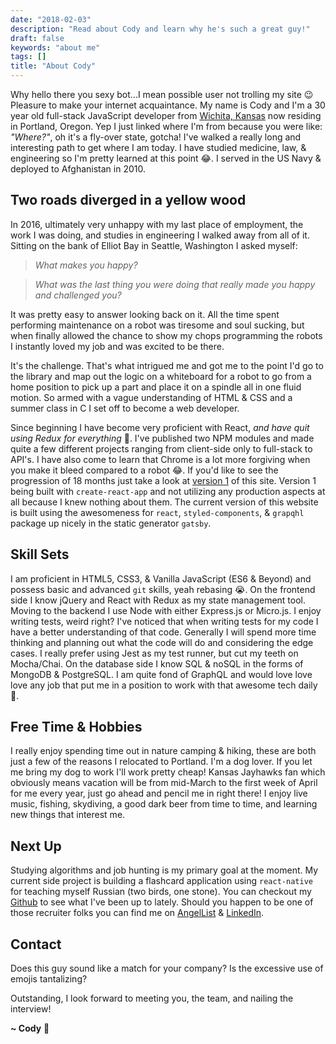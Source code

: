 ```yaml
---
date: "2018-02-03"
description: "Read about Cody and learn why he's such a great guy!"
draft: false
keywords: "about me"
tags: []
title: "About Cody"
---
```


Why hello there you sexy bot...I mean possible user not trolling my site :wink: Pleasure to make your internet acquaintance. My name is Cody and I'm a 30 year old full-stack JavaScript developer from [Wichita, Kansas](https://www.google.com/maps/place/Wichita,+KS/@37.6645261,-97.5837757,11z/data=!3m1!4b1!4m5!3m4!1s0x87badb6ad27f182d:0x9396d5bf74d33d3e!8m2!3d37.6871761!4d-97.330053?hl=en) now residing in Portland, Oregon. Yep I just linked where I'm from because you were like: _"Where?"_, oh it's a fly-over state, gotcha! I've walked a really long and interesting path to get where I am today. I have studied medicine, law, & engineering so I'm pretty learned at this point :joy:. I served in the US Navy & deployed to Afghanistan in 2010.

## Two roads diverged in a yellow wood

In 2016, ultimately very unhappy with my last place of employment, the work I was doing, and studies in engineering I walked away from all of it. Sitting on the bank of Elliot Bay in Seattle, Washington I asked myself:

> _What makes you happy?_

> _What was the last thing you were doing that really made you happy and challenged you?_

It was pretty easy to answer looking back on it. All the time spent performing maintenance on a robot was tiresome and soul sucking, but when finally allowed the chance to show my chops programming the robots I instantly loved my job and was excited to be there.

It's the challenge. That's what intrigued me and got me to the point I'd go to the library and map out the logic on a whiteboard for a robot to go from a home position to pick up a part and place it on a spindle all in one fluid motion. So armed with a vague understanding of HTML & CSS and a summer class in C I set off to become a web developer.

Since beginning I have become very proficient with React, _and have quit using Redux for everything_ :see_no_evil:. I've published two NPM modules and made quite a few different projects ranging from client-side only to full-stack to API's. I have also come to learn that Chrome is a lot more forgiving when you make it bleed compared to a robot :joy:. If you'd like to see the progression of 18 months just take a look at [version 1](https://rockchalkwushock.github.io/rcws-development/) of this site. Version 1 being built with `create-react-app` and not utilizing any production aspects at all because I knew nothing about them. The current version of this website is built using the awesomeness for `react`, `styled-components`, & `grapqhl` package up nicely in the static generator `gatsby`.

## Skill Sets

I am proficient in HTML5, CSS3, & Vanilla JavaScript (ES6 & Beyond) and possess basic and advanced `git` skills, yeah rebasing :sob:. On the frontend side I know jQuery and React with Redux as my state management tool. Moving to the backend I use Node with either Express.js or Micro.js. I enjoy writing tests, weird right? I've noticed that when writing tests for my code I have a better understanding of that code. Generally I will spend more time thinking and planning out what the code will do and considering the edge cases. I really prefer using Jest as my test runner, but cut my teeth on Mocha/Chai. On the database side I know SQL & noSQL in the forms of MongoDB & PostgreSQL. I am quite fond of GraphQL and would love love love any job that put me in a position to work with that awesome tech daily :raised_hands:.

## Free Time & Hobbies

I really enjoy spending time out in nature camping & hiking, these are both just a few of the reasons I relocated to Portland. I'm a dog lover. If you let me bring my dog to work I'll work pretty cheap! Kansas Jayhawks fan which obviously means vacation will be from mid-March to the first week of April for me every year, just go ahead and pencil me in right there! I enjoy live music, fishing, skydiving, a good dark beer from time to time, and learning new things that interest me.

## Next Up

Studying algorithms and job hunting is my primary goal at the moment. My current side project is building a flashcard application using `react-native` for teaching myself Russian (two birds, one stone). You can checkout my [Github](https://github.com/rockchalkwushock/) to see what I've been up to lately. Should you happen to be one of those recruiter folks you can find me on [AngelList](https://angel.co/rockchalkdev?public_profile=1) & [LinkedIn](https://www.linkedin.com/in/cody-brunner/).

## Contact

Does this guy sound like a match for your company? Is the excessive use of emojis tantalizing?

Outstanding, I look forward to meeting you, the team, and nailing the interview!

**~ Cody** :rocket:
